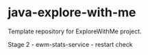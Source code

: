 # java-explore-with-me
Template repository for ExploreWithMe project.

Stage 2 - ewm-stats-service - restart check